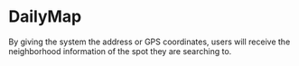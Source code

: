 # DailyMap
By giving the system the address or GPS coordinates, users will receive the neighborhood information of the spot they are searching to. 
